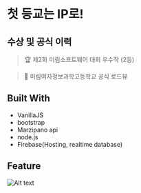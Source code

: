 # 첫 등교는 IP로!

[site link]: https://rodeview-tmp.firebaseapp.com "첫 등교는 IP로!"

## 수상 및 공식 이력

> 🏆 제2회 미림소프트웨어 대회 우수작 (2등)

> 🏫 미림여자정보과학고등학교 공식 로드뷰



## Built With

* VanillaJS
* bootstrap
* Marzipano api
* node.js
* Firebase(Hosting, realtime database)

## Feature

![Alt text](/path/to/img.jpg)

